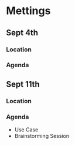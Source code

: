 # Mettings

## Sept 4th

### Location

### Agenda

## Sept 11th

### Location

### Agenda
  - Use Case
  - Brainstorming Session


